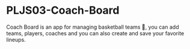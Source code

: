 # PLJS03-Coach-Board

Coach Board is an app for managing basketball teams 🏀, you can add teams, players, coaches and you can also create and save your favorite lineups.
